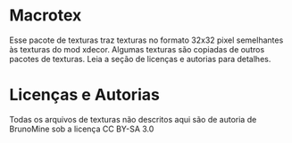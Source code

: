 Macrotex
========

Esse pacote de texturas traz texturas no formato 32x32 pixel semelhantes às texturas do mod xdecor.
Algumas texturas são copiadas de outros pacotes de texturas. Leia a seção de licenças e autorias para detalhes.

# Licenças e Autorias

Todas os arquivos de texturas não descritos aqui são de autoria de BrunoMine sob a licença CC BY-SA 3.0

